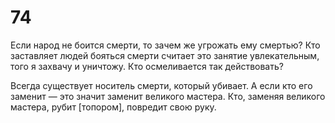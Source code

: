 # 74

Если народ не боится смерти, то зачем же угрожать ему смертью? Кто заставляет людей бояться смерти считает это занятие увлекательным, того я захвачу и уничтожу. Кто осмеливается так действовать?

Всегда существует носитель смерти, который убивает. А если кто его заменит — это значит заменит великого мастера. Кто, заменяя великого мастера, рубит [топором], повредит свою руку.